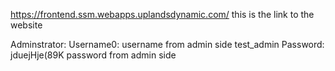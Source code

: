 
https://frontend.ssm.webapps.uplandsdynamic.com/                  this is the link to the website

Adminstrator: Username0:                                   username from admin side
test_admin
Password: jduejHje(89K                                    password from admin side
